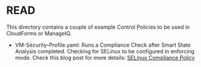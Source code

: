 # READ

This directory contains a couple of example Control Policies to be used in CloudForms or ManageIQ.

* VM-Security-Profile.yaml: Runs a Compliance Check after Smart State Analysis completed. Checking for SELinux to be configured in enforcing mode. Check this blog post for more details: [SELinux Compliance Policy](http://www.jung-christian.de/post/2017/10/control-policy-selinux/)
